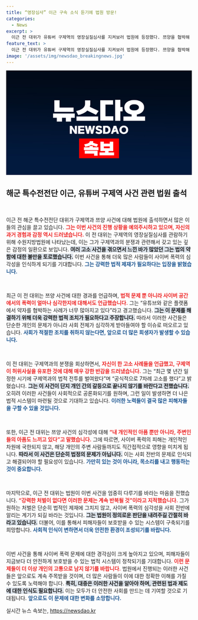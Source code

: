 ```yaml
---
title: “영장심사” 이근 구속 소식 듣기에 법원 방문!
categories:
  - News
excerpt: >
  이근 전 대위가 유튜버 구제역의 영장실질심사를 지켜보러 법원에 등장했다. 쯔양을 협박해 금품을 갈취한 혐의를 받는 구제역의 운명은 어떻게 될까? 궁금증을 자아내는 법정 드라마의 전말을 확인해보자!
feature_text: >
  이근 전 대위가 유튜버 구제역의 영장실질심사를 지켜보러 법원에 등장했다. 쯔양을 협박해 금품을 갈취한 혐의를 받는 구제역의 운명은 어떻게 될까? 궁금증을 자아내는 법정 드라마의 전말을 확인해보자!
image: '/assets/img/newsdao_breakingnews.jpg'
---
```


<p><img src="/assets/img/newsdao_breakingnews.jpg" alt="ranknews 속보" /></p>

<h2 data-ke-size="size26">해군 특수전전단 이근, 유튜버 구제역 사건 관련 법원 출석</h2>

<p data-ke-size="size16">&nbsp;</p>  

<p>이근 전 해군 특수전전단 대위가 구제역과 쯔양 사건에 대해 법원에 출석하면서 많은 이들의 관심을 끌고 있습니다. <b><span style="color: #ee2323;">그는 이번 사건의 진행 상황을 예의주시하고 있으며, 자신의 과거 경험과 감정 역시 드러냈습니다.</span></b> 이 전 대위는 구제역의 영장실질심사를 관람하기 위해 수원지방법원에 나타났는데, 이는 그가 구제역과의 분쟁과 관련해서 갖고 있는 깊은 감정의 일환으로 보입니다. <b><span style="background-color: #21538527;">여러 고소 사건을 겪으면서 느낀 바가 많았던 그는 법의 약함에 대한 불만을 토로했습니다.</span></b> 이번 사건을 통해 더욱 많은 사람들이 사이버 폭력의 심각성을 인식하게 되기를 기대합니다. <b><span style="color: #1a5490;">그는 강력한 법적 제재가 필요하다는 입장을 밝혔습니다.</span></b></p>

<p data-ke-size="size16">&nbsp;</p>  

<p>최근 이 전 대위는 쯔양 사건에 대한 경과를 언급하며, <b><span style="color: #ee2323;">법적 문제 뿐 아니라 사이버 공간에서의 폭력이 얼마나 심각한지에 대해서도 언급했습니다.</span></b> 그는 “유튜브와 같은 플랫폼에서 약자를 협박하는 사례가 너무 많아지고 있다”라고 경고했습니다. <b><span style="background-color: #21538527;">그는 이 문제를 해결하기 위해 더욱 강력한 법적 조치가 필요하다고 주장합니다.</span></b> 따라서 이러한 사건들은 단순한 개인의 문제가 아니라 사회 전체가 심각하게 받아들여야 할 이슈로 떠오르고 있습니다. <b><span style="color: #1a5490;">사회가 적절한 조치를 취하지 않는다면, 앞으로 더 많은 희생자가 발생할 수 있습니다.</span></b></p>

<p data-ke-size="size16">&nbsp;</p>

<p>이 전 대위는 구제역과의 분쟁을 회상하면서, <b><span style="color: #ee2323;">자신이 한 고소 사례들을 언급했고, 구제역이 허위사실을 유포한 것에 대해 매우 강한 반감을 드러냈습니다.</span></b> 그는 “최근 몇 년간 일정한 시기에 구제역과의 법적 전투를 벌여왔다”며 “공식적으로 7차례 고소를 했다”고 밝혔습니다. <b><span style="background-color: #21538527;">그는 이 사건이 단지 개인 간의 갈등으로 끝나지 않기를 바란다고 전했습니다.</span></b> 오히려 이러한 사건들이 사회적으로 공론화되기를 원하며, 그런 일이 발생하면 더 나은 법적 시스템이 마련될 것으로 기대하고 있습니다. <b><span style="color: #1a5490;">이러한 노력들이 결국 많은 피해자들을 구할 수 있을 것입니다.</span></b></p>

<p data-ke-size="size16">&nbsp;</p>  

<p>또한, 이근 전 대위는 쯔양 사건의 심각성에 대해 <b><span style="color: #ee2323;">“내 개인적인 아픔 뿐만 아니라, 주변인들의 아픔도 느끼고 있다”고 말했습니다.</span></b> 그에 따르면, 사이버 폭력의 피해는 개인적인 차원에 국한되지 않고, 해당 개인의 주변 사람들까지도 직간접적으로 영향을 미치게 됩니다. <b><span style="background-color: #21538527;">따라서 이 사건은 단순히 법정의 문제가 아닙니다.</span></b> 이는 사회 전반의 문제로 인식되고 해결되어야 할 필요성이 있습니다. <b><span style="color: #1a5490;">가만히 있는 것이 아니라, 목소리를 내고 행동하는 것이 중요합니다.</span></b></p>

<p data-ke-size="size16">&nbsp;</p>  

<p>마지막으로, 이근 전 대위는 법원이 이번 사건을 엄중히 다루기를 바라는 마음을 전했습니다. <b><span style="color: #ee2323;">“강력한 처벌이 없다면 이러한 문제는 계속 반복될 것”이라고 지적했습니다.</span></b> 그가 원하는 처벌은 단순히 법적인 제재에 그치지 않고, 사이버 폭력의 심각성을 사회 전반에 알리는 계기가 되길 바라는 것입니다. <b><span style="background-color: #21538527;">그는 법원이 정의로운 판단을 내려주길 간절히 바라고 있습니다.</span></b> 더불어, 이를 통해서 피해자들이 보호받을 수 있는 시스템이 구축되기를 희망합니다. <b><span style="color: #1a5490;">사회적 인식이 변하면서 더욱 안전한 환경이 조성되기를 바랍니다.</span></b></p>

<p data-ke-size="size16">&nbsp;</p>  

<p>이번 사건을 통해 사이버 폭력 문제에 대한 경각심이 크게 높아지고 있으며, 피해자들이 지금보다 더 안전하게 보호받을 수 있는 법적 시스템이 정착되기를 기대합니다. <b><span style="color: #ee2323;">이런 문제들이 더 이상 개인의 고통으로 남지 않기를 바랍니다.</span></b> 법원에서 진행되는 이러한 사건들은 앞으로도 계속 주목받을 것이며, 더 많은 사람들이 이에 대한 정확한 이해를 가질 수 있도록 노력해야 합니다. <b><span style="background-color: #21538527;">특히, 대중은 이러한 사건을 알아야 하며, 관련된 법과 제도에 대한 인식도 필요합니다.</span></b> 이는 모두가 더 안전한 사회를 만드는 데 기여할 것으로 기대됩니다. <b><span style="color: #1a5490;">앞으로도 이 문제에 대한 변화를 소망합니다.</span></b></p>
실시간 뉴스 속보는, <a href="https://newsdao.kr" rel="dofollow">https://newsdao.kr</a>


